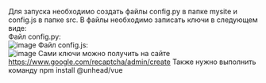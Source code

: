 Для запуска необходимо создать файлы config.py в папке mysite и config.js в папке src. В файлы необходимо записать ключи в следующем виде:  
Файл config.py:  
![image](https://github.com/orlovanton01/mysite/assets/82258323/f3417cff-7c0c-4eb4-b4e6-f0955af81ec0)
Файл config.js:  
![image](https://github.com/orlovanton01/mysite/assets/82258323/02cd4f6e-ee1e-4201-9d4f-204924fe4800)
Сами ключи можно получить на сайте https://www.google.com/recaptcha/admin/create
Также нужно выполнить команду npm install @unhead/vue
